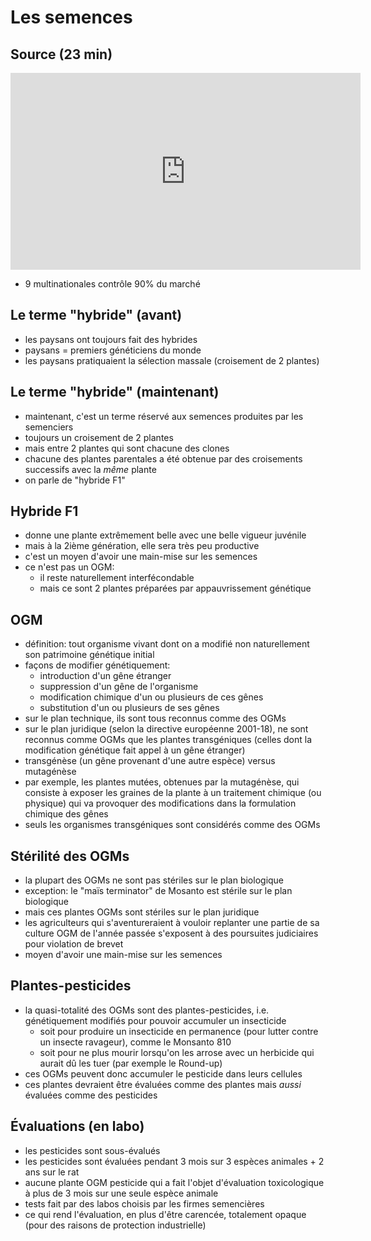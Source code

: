 # Les semences

## Source (23 min)
<iframe width="560" height="315" src="http://www.youtube.com/watch?v=XlH9KSR3X5U#!" frameborder="0" allowfullscreen></iframe>

* 9 multinationales contrôle 90% du marché

## Le terme "hybride" (avant)
* les paysans ont toujours fait des hybrides
* paysans = premiers généticiens du monde
* les paysans pratiquaient la sélection massale (croisement de 2 plantes)

## Le terme "hybride" (maintenant)
* maintenant, c'est un terme réservé aux semences produites par les semenciers
* toujours un croisement de 2 plantes
* mais entre 2 plantes qui sont chacune des clones
* chacune des plantes parentales a été obtenue par des croisements successifs avec la _même_ plante
* on parle de "hybride F1"

## Hybride F1
* donne une plante extrêmement belle avec une belle vigueur juvénile
* mais à la 2ième génération, elle sera très peu productive
* c'est un moyen d'avoir une main-mise sur les semences
* ce n'est pas un OGM: 
    * il reste naturellement interfécondable
    * mais ce sont 2 plantes préparées par appauvrissement génétique

## OGM
* définition: tout organisme vivant dont on a modifié non naturellement son patrimoine génétique initial
* façons de modifier génétiquement:
    * introduction d'un gêne étranger
    * suppression d'un gêne de l'organisme
    * modification chimique d'un ou plusieurs de ces gênes
    * substitution d'un ou plusieurs de ses gênes
* sur le plan technique, ils sont tous reconnus comme des OGMs
* sur le plan juridique (selon la directive européenne 2001-18), ne sont reconnus comme OGMs que les plantes transgéniques (celles dont la modification génétique fait appel à un gêne étranger)
* transgénèse (un gêne provenant d'une autre espèce) versus mutagénèse
* par exemple, les plantes mutées, obtenues par la mutagénèse, qui consiste à exposer les graines de la plante à un traitement chimique (ou physique) qui va provoquer des modifications dans la formulation chimique des gênes
* seuls les organismes transgéniques sont considérés comme des OGMs

## Stérilité des OGMs
* la plupart des OGMs ne sont pas stériles sur le plan biologique
* exception: le "maïs terminator" de Mosanto est stérile sur le plan biologique
* mais ces plantes OGMs sont stériles sur le plan juridique
* les agriculteurs qui s'aventureraient à vouloir replanter une partie de sa culture OGM de l'année passée s'exposent à des poursuites judiciaires pour violation de brevet
* moyen d'avoir une main-mise sur les semences

## Plantes-pesticides
* la quasi-totalité des OGMs sont des plantes-pesticides, i.e. génétiquement modifiés pour pouvoir accumuler un insecticide
   * soit pour produire un insecticide en permanence (pour lutter contre un insecte ravageur), comme le Monsanto 810
   * soit pour ne plus mourir lorsqu'on les arrose avec un herbicide qui aurait dû les tuer (par exemple le Round-up)
* ces OGMs peuvent donc accumuler le pesticide dans leurs cellules
* ces plantes devraient être évaluées comme des plantes mais _aussi_ évaluées comme des pesticides

## Évaluations (en labo)
* les pesticides sont sous-évalués
* les pesticides sont évaluées pendant 3 mois sur 3 espèces animales + 2 ans sur le rat
* aucune plante OGM pesticide qui a fait l'objet d'évaluation toxicologique à plus de 3 mois sur une seule espèce animale
* tests fait par des labos choisis par les firmes semencières 
* ce qui rend l'évaluation, en plus d'être carencée, totalement opaque (pour des raisons de protection industrielle)
